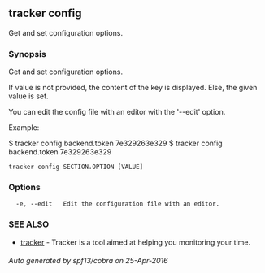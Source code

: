## tracker config

Get and set configuration options.

### Synopsis


Get and set configuration options.

  If value is not provided, the content of the key is displayed. Else, the
  given value is set.

  You can edit the config file with an editor with the '--edit' option.

  Example:

  $ tracker config backend.token 7e329263e329
  $ tracker config backend.token
  7e329263e329

```
tracker config SECTION.OPTION [VALUE]
```

### Options

```
  -e, --edit   Edit the configuration file with an editor.
```

### SEE ALSO
* [tracker](tracker.md)	 - Tracker is a tool aimed at helping you monitoring your time.

###### Auto generated by spf13/cobra on 25-Apr-2016
